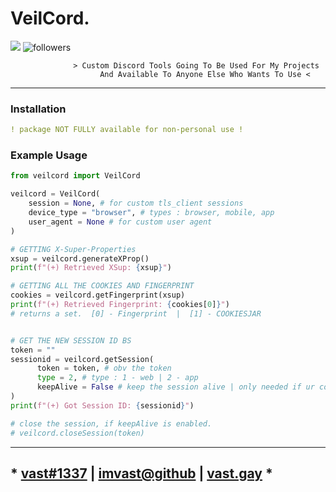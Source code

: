 # VeilCord.
<img src="https://img.shields.io/pypi/v/veilcord?style=for-the-badge&logo=python">
<img alt="followers" src="https://img.shields.io/github/followers/imvast?color=f429ff&style=for-the-badge&logo=github&label=Follow"/>

```less
              > Custom Discord Tools Going To Be Used For My Projects
                    And Available To Anyone Else Who Wants To Use <
```

---

### Installation
```yaml
! package NOT FULLY available for non-personal use !
```

### Example Usage
```py
from veilcord import VeilCord

veilcord = VeilCord(
    session = None, # for custom tls_client sessions
    device_type = "browser", # types : browser, mobile, app
    user_agent = None # for custom user agent
)

# GETTING X-Super-Properties
xsup = veilcord.generateXProp()
print(f"(+) Retrieved XSup: {xsup}")

# GETTING ALL THE COOKIES AND FINGERPRINT
cookies = veilcord.getFingerprint(xsup)
print(f"(+) Retrieved Fingerprint: {cookies[0]}")
# returns a set.  [0] - Fingerprint  |  [1] - COOKIESJAR


# GET THE NEW SESSION ID BS
token = ""
sessionid = veilcord.getSession(
      token = token, # obv the token 
      type = 2, # type : 1 - web | 2 - app
      keepAlive = False # keep the session alive | only needed if ur code is slow (avg. session is live for ~40 seconds.)
)
print(f"(+) Got Session ID: {sessionid}")

# close the session, if keepAlive is enabled.
# veilcord.closeSession(token)

```

---

## * [vast#1337](https://discord.com/users/1109124745477246988) | [imvast@github](https://github.com/imvast) | [vast.gay](https://vast.gay) *